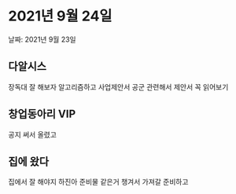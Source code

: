 # 2021년 9월 24일

날짜: 2021년 9월 23일

## 다알시스

장독대 잘 해보자
알고리즘하고
사업제안서 공군 관련해서 제안서 꼭 읽어보기

## 창업동아리 VIP

공지 써서 올렸고

## 집에 왔다

집에서 잘 해야지 하진아
준비물 같은거 챙겨서 가져갈 준비하고
